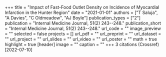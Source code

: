 +++
title = "Impact of Fast-Food Outlet Density on Incidence of Myocardial Infarction in the Hunter Region"
date = "2021-01-01"
authors = ["T Saluja", "A Davies", "C Oldmeadow", "AJ Boyle"]
publication_types = ["2"]
publication = "Internal Medicine Journal, 51(2) 243--248."
publication_short = "Internal Medicine Journal, 51(2) 243--248."
url_code = ""
image_preview = ""
selected = false
projects = []
url_pdf = ""
url_preprint = ""
url_dataset = ""
url_project = ""
url_slides = ""
url_video = ""
url_poster = ""
math = true
highlight = true
[header]
image = ""
caption = ""
+++
3 citations (Crossref) [2022-07-10]
